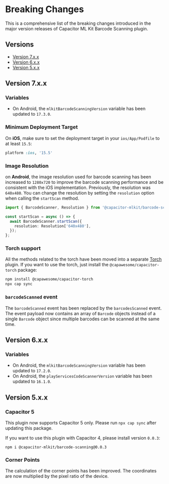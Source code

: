 # Breaking Changes

This is a comprehensive list of the breaking changes introduced in the major version releases of Capacitor ML Kit Barcode Scanning plugin.

## Versions

- [Version 7.x.x](#version-7xx)
- [Version 6.x.x](#version-6xx)
- [Version 5.x.x](#version-5xx)

## Version 7.x.x

### Variables

- On Android, the `mlkitBarcodeScanningVersion` variable has been updated to `17.3.0`.

### Minimum Deployment Target

On **iOS**, make sure to set the deployment target in your `ios/App/Podfile` to at least `15.5`:

```ruby
platform :ios, '15.5'
```

### Image Resolution

on **Android**, the image resolution used for barcode scanning has been increased to `1280x720` to improve the barcode scanning performance and be consistent with the iOS implementation. Previously, the resolution was `640x480`. You can change the resolution by setting the `resolution` option when calling the `startScan` method.

```typescript
import { BarcodeScanner, Resolution } from '@capacitor-mlkit/barcode-scanning';

const startScan = async () => {
  await BarcodeScanner.startScan({
    resolution: Resolution['640x480'],
  });
};
```

### Torch support

All the methods related to the torch have been moved into a separate [Torch](https://capawesome.io/plugins/torch/) plugin. If you want to use the torch, just install the `@capawesome/capacitor-torch` package:

```bash
npm install @capawesome/capacitor-torch
npx cap sync
```

### `barcodeScanned` event

The `barcodeScanned` event has been replaced by the `barcodesScanned` event. The event payload now contains an array of `Barcode` objects instead of a single `Barcode` object since multiple barcodes can be scanned at the same time.

## Version 6.x.x

### Variables

- On Android, the `mlkitBarcodeScanningVersion` variable has been updated to `17.2.0`.
- On Android, the `playServicesCodeScannerVersion` variable has been updated to `16.1.0`.

## Version 5.x.x

### Capacitor 5

This plugin now supports Capacitor 5 only. Please run `npx cap sync` after updating this package.

If you want to use this plugin with Capacitor 4, please install version `0.0.3`:

```
npm i @capacitor-mlkit/barcode-scanning@0.0.3
```

### Corner Points

The calculation of the corner points has been improved. The coordinates are now multiplied by the pixel ratio of the device.
